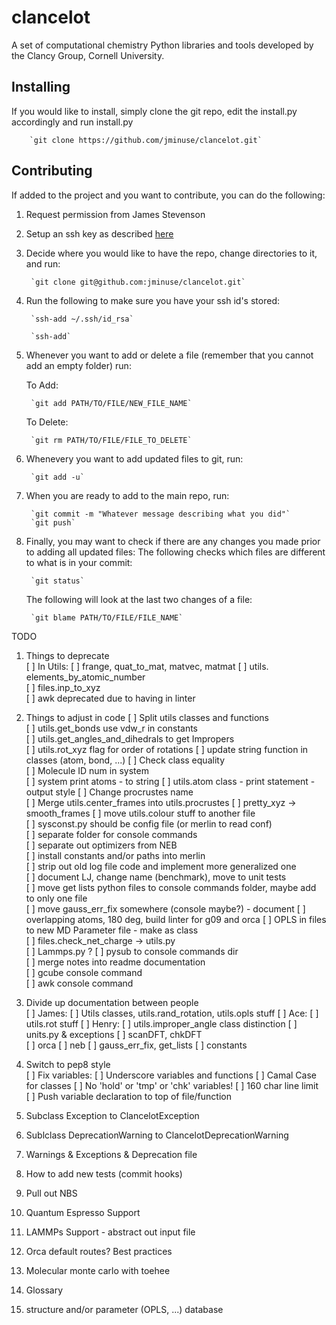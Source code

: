 # clancelot
A set of computational chemistry Python libraries and tools developed by the Clancy Group, Cornell University.

## Installing
If you would like to install, simply clone the git repo, edit the install.py accordingly and run install.py

		`git clone https://github.com/jminuse/clancelot.git`

## Contributing
If added to the project and you want to contribute, you can do the following:

1. Request permission from James Stevenson
2. Setup an ssh key as described [here](https://help.github.com/articles/generating-ssh-keys/)
3. Decide where you would like to have the repo, change directories to it, and run:

		`git clone git@github.com:jminuse/clancelot.git`
4. Run the following to make sure you have your ssh id's stored:

		`ssh-add ~/.ssh/id_rsa`

		`ssh-add`
5. Whenever you want to add or delete a file (remember that you cannot add an empty folder) run:

	To Add:

		`git add PATH/TO/FILE/NEW_FILE_NAME`
	To Delete:

		`git rm PATH/TO/FILE/FILE_TO_DELETE`
6. Whenevery you want to add updated files to git, run:

		`git add -u`
7. When you are ready to add to the main repo, run:

		`git commit -m "Whatever message describing what you did"`
		`git push`
8. Finally, you may want to check if there are any changes you made prior to adding all updated files:
	The following checks which files are different to what is in your commit:
	
		`git status`
	The following will look at the last two changes of a file:
	
		`git blame PATH/TO/FILE/FILE_NAME`


TODO

1. Things to deprecate  
  [ ] In Utils:
  	[ ] frange, quat_to_mat, matvec, matmat
  	[ ] utils. elements_by_atomic_number  
  	[ ] files.inp_to_xyz  
  [ ] awk deprecated due to having in linter  
2. Things to adjust in code
  [ ] Split utils classes and functions  
  [ ] utils.get_bonds use vdw_r in constants  
  [ ] utils.get_angles_and_dihedrals to get Impropers  
  [ ] utils.rot_xyz flag for order of rotations
  [ ] update string function in classes (atom, bond, ...)
  [ ] Check class equality  
  [ ] Molecule ID num in system  
  [ ] system print atoms - to string
  [ ] utils.atom class - print statement - output style
  [ ] Change procrustes name  
  [ ] Merge utils.center_frames into utils.procrustes
  [ ] pretty_xyz -> smooth_frames
  [ ] move utils.colour stuff to another file  
  [ ] sysconst.py should be config file (or merlin to read conf)  
  [ ] separate folder for console commands  
  [ ] separate out optimizers from NEB  
  [ ] install constants and/or paths into merlin  
  [ ] strip out old log file code and implement more generalized one  
  [ ] document LJ, change name (benchmark), move to unit tests  
  [ ] move get lists python files to console commands folder, maybe add to only one file  
  [ ] move gauss_err_fix somewhere (console maybe?) - document
  [ ] overlapping atoms, 180 deg, build linter for g09 and orca
  [ ] OPLS in files to new MD Parameter file - make as class  
  [ ] files.check_net_charge -> utils.py  
  [ ] Lammps.py ?
  [ ] pysub to console commands dir  
  [ ] merge notes into readme documentation  
  [ ] gcube console command  
  [ ] awk console command
3. Divide up documentation between people  
  [ ] James:
  	[ ] Utils classes, utils.rand_rotation, utils.opls stuff
  [ ] Ace:
  	[ ] utils.rot stuff
  [ ] Henry:
  	[ ] utils.improper_angle class distinction
  	[ ] units.py & exceptions
  	[ ] scanDFT, chkDFT  
  	[ ] orca
  	[ ] neb
  	[ ] gauss_err_fix, get_lists
  	[ ] constants  
4. Switch to pep8 style  
  [ ] Fix variables:
  	[ ] Underscore variables and functions
  	[ ] Camal Case for classes
  	[ ] No 'hold' or 'tmp' or 'chk' variables!
  [ ] 160 char line limit  
  [ ] Push variable declaration to top of file/function

5. Subclass Exception to ClancelotException  
6. Sublclass DeprecationWarning to ClancelotDeprecationWarning  
7. Warnings & Exceptions & Deprecation file  

8. How to add new tests (commit hooks)  
9. Pull out NBS  

10. Quantum Espresso Support  
11. LAMMPs Support - abstract out input file  
12. Orca default routes? Best practices  
13. Molecular monte carlo with toehee

14. Glossary  
15. structure and/or parameter (OPLS, ...) database  
